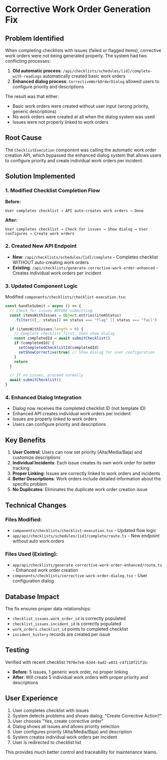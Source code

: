 # Corrective Work Order Generation Fix

## Problem Identified

When completing checklists with issues (failed or flagged items), corrective work orders were not being generated properly. The system had two conflicting processes:

1. **Old automatic process**: `/api/checklists/schedules/[id]/complete-with-readings` automatically created basic work orders
2. **Enhanced dialog process**: `CorrectiveWorkOrderDialog` allowed users to configure priority and descriptions

The result was that either:
- Basic work orders were created without user input (wrong priority, generic descriptions)
- No work orders were created at all when the dialog system was used
- Issues were not properly linked to work orders

## Root Cause

The `ChecklistExecution` component was calling the automatic work order creation API, which bypassed the enhanced dialog system that allows users to configure priority and create individual work orders per incident.

## Solution Implemented

### 1. Modified Checklist Completion Flow

**Before:**
```
User completes checklist → API auto-creates work orders → Done
```

**After:**
```
User completes checklist → Check for issues → Show dialog → User configures → Create work orders
```

### 2. Created New API Endpoint

- **New**: `/api/checklists/schedules/[id]/complete` - Completes checklist WITHOUT auto-creating work orders
- **Existing**: `/api/checklists/generate-corrective-work-order-enhanced` - Creates individual work orders per incident

### 3. Updated Component Logic

Modified `components/checklists/checklist-execution.tsx`:

```typescript
const handleSubmit = async () => {
  // Check for issues BEFORE submitting
  const itemsWithIssues = Object.entries(itemStatus)
    .filter(([_, status]) => status === "flag" || status === "fail")

  if (itemsWithIssues.length > 0) {
    // Complete checklist first, then show dialog
    const completedId = await submitChecklist()
    if (completedId) {
      setCompletedChecklistId(completedId)
      setShowCorrective(true) // Show dialog for user configuration
    }
    return
  }

  // If no issues, proceed normally
  await submitChecklist()
}
```

### 4. Enhanced Dialog Integration

- Dialog now receives the completed checklist ID (not template ID)
- Enhanced API creates individual work orders per incident
- Issues are properly linked to work orders
- Users can configure priority and descriptions

## Key Benefits

1. **User Control**: Users can now set priority (Alta/Media/Baja) and customize descriptions
2. **Individual Incidents**: Each issue creates its own work order for better tracking
3. **Proper Linking**: Issues are correctly linked to work orders and incidents
4. **Better Descriptions**: Work orders include detailed information about the specific problem
5. **No Duplicates**: Eliminates the duplicate work order creation issue

## Technical Changes

### Files Modified:
- `components/checklists/checklist-execution.tsx` - Updated flow logic
- `app/api/checklists/schedules/[id]/complete/route.ts` - New endpoint without auto work orders

### Files Used (Existing):
- `app/api/checklists/generate-corrective-work-order-enhanced/route.ts` - Enhanced work order creation
- `components/checklists/corrective-work-order-dialog.tsx` - User configuration dialog

## Database Impact

The fix ensures proper data relationships:
- `checklist_issues.work_order_id` is correctly populated
- `checklist_issues.incident_id` is correctly populated  
- `work_orders.checklist_id` points to completed checklist
- `incident_history` records are created per issue

## Testing

Verified with recent checklist `7970e7e6-63d4-4ad2-a031-c47110f21f1b`:
- **Before**: 5 issues, 1 generic work order, no proper linking
- **After**: Will create 5 individual work orders with proper priority and descriptions

## User Experience

1. User completes checklist with issues
2. System detects problems and shows dialog: "Create Corrective Action?"
3. User chooses "Yes, create corrective order"
4. Dialog shows all issues and allows priority selection
5. User configures priority (Alta/Media/Baja) and description
6. System creates individual work orders per incident
7. User is redirected to checklist list

This provides much better control and traceability for maintenance teams. 